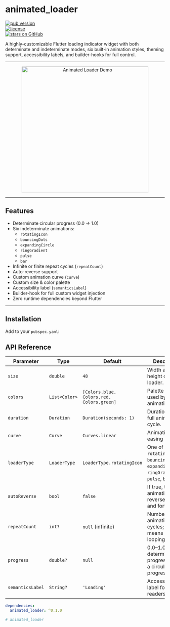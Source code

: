 # animated_loader

[![pub version](https://img.shields.io/pub/v/animated_loader)](https://pub.dev/packages/animated_loader)  
[![license](https://img.shields.io/pub/license/animated_loader)](LICENSE)  
[![stars on GitHub](https://img.shields.io/github/stars/yourusername/animated_loader?style=social)](https://github.com/yourusername/animated_loader/stargazers)

A highly-customizable Flutter loading indicator widget with both determinate and indeterminate modes, six built-in animation styles, theming support, accessibility labels, and builder-hooks for full control.

---

<p align="center">
  <!-- Replace with your own GIF or PNG in `screenshots/demo.gif` -->
  <img src="https://raw.githubusercontent.com/yourusername/animated_loader/master/screenshots/demo.gif" 
       alt="Animated Loader Demo" width="400" />
</p>

---

## Features

- Determinate circular progress (0.0 → 1.0)
- Six indeterminate animations:
    - `rotatingIcon`
    - `bouncingDots`
    - `expandingCircle`
    - `ringGradient`
    - `pulse`
    - `bar`
- Infinite or finite repeat cycles (`repeatCount`)
- Auto-reverse support
- Custom animation curve (`curve`)
- Custom size & color palette
- Accessibility label (`semanticsLabel`)
- Builder-hook for full custom widget injection
- Zero runtime dependencies beyond Flutter

---



## Installation

Add to your `pubspec.yaml`:

## API Reference

| Parameter        | Type           | Default                             | Description                                                                                 |
| ---------------- | -------------- | ----------------------------------- | ------------------------------------------------------------------------------------------- |
| `size`           | `double`       | `48`                                | Width and height of the loader.                                                             |
| `colors`         | `List<Color>`  | `[Colors.blue, Colors.red, Colors.green]` | Palette of colors used by the animation.                                   |
| `duration`       | `Duration`     | `Duration(seconds: 1)`              | Duration of one full animation cycle.                                                       |
| `curve`          | `Curve`        | `Curves.linear`                     | Animation easing curve.                                                                     |
| `loaderType`     | `LoaderType`   | `LoaderType.rotatingIcon`           | One of `rotatingIcon`, `bouncingDots`, `expandingCircle`, `ringGradient`, `pulse`, `bar`.   |
| `autoReverse`    | `bool`         | `false`                             | If true, the animation reverses back and forth.                                             |
| `repeatCount`    | `int?`         | `null` (infinite)                   | Number of animation cycles; `null` means infinite looping.                                  |
| `progress`       | `double?`      | `null`                              | 0.0–1.0 determinate progress (draws a circular progress).                                   |
| `semanticsLabel` | `String?`      | `'Loading'`                         | Accessibility label for screen readers.                                                     |

```yaml
dependencies:
  animated_loader: ^0.1.0

#   a n i m a t e d _ l o a d e r  
 